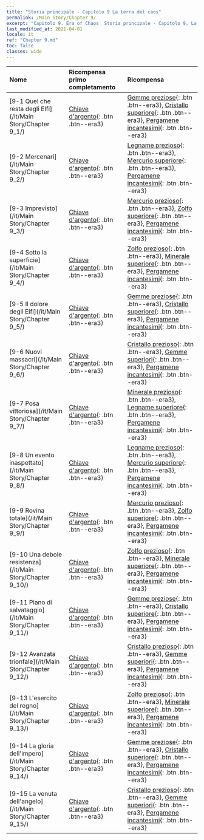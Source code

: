 ```yaml
---
title: "Storia principale - Capitolo 9 La terra del caos"
permalink: /Main Story/Chapter 9/
excerpt: "Capitolo 9. Era of Chaos  Storia principale - Capitolo 9. La terra del caos"
last_modified_at: 2021-04-01
locale: it
ref: "Chapter 9.md"
toc: false
classes: wide
---
```


  | Nome |  Ricompensa primo completamento | Ricompensa |
  |:------------|:------------|:------------| 
  | [9-1 Quel che resta degli Elfi](/it/Main Story/Chapter 9_1/) | [Chiave d'argento](/it/Items/con_693/){: .btn .btn--era3} | [Gemme preziose](/it/Items/mat_30/){: .btn .btn--era3}, [Cristallo superiore](/it/Items/mat_24/){: .btn .btn--era3}, [Pergamene incantesimi](/it/Items/con_694/){: .btn .btn--era3} |
  | [9-2 Mercenari](/it/Main Story/Chapter 9_2/) | [Chiave d'argento](/it/Items/con_693/){: .btn .btn--era3} | [Legname prezioso](/it/Items/mat_27/){: .btn .btn--era3}, [Mercurio superiore](/it/Items/mat_21/){: .btn .btn--era3}, [Pergamene incantesimi](/it/Items/con_694/){: .btn .btn--era3} |
  | [9-3 Imprevisto](/it/Main Story/Chapter 9_3/) | [Chiave d'argento](/it/Items/con_693/){: .btn .btn--era3} | [Mercurio prezioso](/it/Items/mat_28/){: .btn .btn--era3}, [Zolfo superiore](/it/Items/mat_22/){: .btn .btn--era3}, [Pergamene incantesimi](/it/Items/con_694/){: .btn .btn--era3} |
  | [9-4 Sotto la superficie](/it/Main Story/Chapter 9_4/) | [Chiave d'argento](/it/Items/con_693/){: .btn .btn--era3} | [Zolfo prezioso](/it/Items/mat_29/){: .btn .btn--era3}, [Minerale superiore](/it/Items/mat_19/){: .btn .btn--era3}, [Pergamene incantesimi](/it/Items/con_694/){: .btn .btn--era3} |
  | [9-5 Il dolore degli Elfi](/it/Main Story/Chapter 9_5/) | [Chiave d'argento](/it/Items/con_693/){: .btn .btn--era3} | [Gemme preziose](/it/Items/mat_30/){: .btn .btn--era3}, [Cristallo superiore](/it/Items/mat_24/){: .btn .btn--era3}, [Pergamene incantesimi](/it/Items/con_694/){: .btn .btn--era3} |
  | [9-6 Nuovi massacri](/it/Main Story/Chapter 9_6/) | [Chiave d'argento](/it/Items/con_693/){: .btn .btn--era3} | [Cristallo prezioso](/it/Items/mat_31/){: .btn .btn--era3}, [Gemme superiori](/it/Items/mat_23/){: .btn .btn--era3}, [Pergamene incantesimi](/it/Items/con_694/){: .btn .btn--era3} |
  | [9-7 Posa vittoriosa](/it/Main Story/Chapter 9_7/) | [Chiave d'argento](/it/Items/con_693/){: .btn .btn--era3} | [Minerale prezioso](/it/Items/mat_26/){: .btn .btn--era3}, [Legname superiore](/it/Items/mat_20/){: .btn .btn--era3}, [Pergamene incantesimi](/it/Items/con_694/){: .btn .btn--era3} |
  | [9-8 Un evento inaspettato](/it/Main Story/Chapter 9_8/) | [Chiave d'argento](/it/Items/con_693/){: .btn .btn--era3} | [Legname prezioso](/it/Items/mat_27/){: .btn .btn--era3}, [Mercurio superiore](/it/Items/mat_21/){: .btn .btn--era3}, [Pergamene incantesimi](/it/Items/con_694/){: .btn .btn--era3} |
  | [9-9 Rovina totale](/it/Main Story/Chapter 9_9/) | [Chiave d'argento](/it/Items/con_693/){: .btn .btn--era3} | [Mercurio prezioso](/it/Items/mat_28/){: .btn .btn--era3}, [Zolfo superiore](/it/Items/mat_22/){: .btn .btn--era3}, [Pergamene incantesimi](/it/Items/con_694/){: .btn .btn--era3} |
  | [9-10 Una debole resistenza](/it/Main Story/Chapter 9_10/) | [Chiave d'argento](/it/Items/con_693/){: .btn .btn--era3} | [Zolfo prezioso](/it/Items/mat_29/){: .btn .btn--era3}, [Minerale superiore](/it/Items/mat_19/){: .btn .btn--era3}, [Pergamene incantesimi](/it/Items/con_694/){: .btn .btn--era3} |
  | [9-11 Piano di salvataggio](/it/Main Story/Chapter 9_11/) | [Chiave d'argento](/it/Items/con_693/){: .btn .btn--era3} | [Gemme preziose](/it/Items/mat_30/){: .btn .btn--era3}, [Cristallo superiore](/it/Items/mat_24/){: .btn .btn--era3}, [Pergamene incantesimi](/it/Items/con_694/){: .btn .btn--era3} |
  | [9-12 Avanzata trionfale](/it/Main Story/Chapter 9_12/) | [Chiave d'argento](/it/Items/con_693/){: .btn .btn--era3} | [Cristallo prezioso](/it/Items/mat_31/){: .btn .btn--era3}, [Gemme superiori](/it/Items/mat_23/){: .btn .btn--era3}, [Pergamene incantesimi](/it/Items/con_694/){: .btn .btn--era3} |
  | [9-13 L'esercito del regno](/it/Main Story/Chapter 9_13/) | [Chiave d'argento](/it/Items/con_693/){: .btn .btn--era3} | [Zolfo prezioso](/it/Items/mat_29/){: .btn .btn--era3}, [Minerale superiore](/it/Items/mat_19/){: .btn .btn--era3}, [Pergamene incantesimi](/it/Items/con_694/){: .btn .btn--era3} |
  | [9-14 La gloria dell'impero](/it/Main Story/Chapter 9_14/) | [Chiave d'argento](/it/Items/con_693/){: .btn .btn--era3} | [Gemme preziose](/it/Items/mat_30/){: .btn .btn--era3}, [Cristallo superiore](/it/Items/mat_24/){: .btn .btn--era3}, [Pergamene incantesimi](/it/Items/con_694/){: .btn .btn--era3} |
  | [9-15 La venuta dell'angelo](/it/Main Story/Chapter 9_15/) | [Chiave d'argento](/it/Items/con_693/){: .btn .btn--era3} | [Cristallo prezioso](/it/Items/mat_31/){: .btn .btn--era3}, [Gemme superiori](/it/Items/mat_23/){: .btn .btn--era3}, [Pergamene incantesimi](/it/Items/con_694/){: .btn .btn--era3} |
